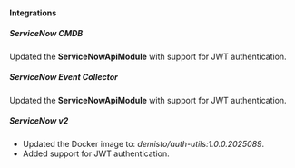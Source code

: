 
#### Integrations

##### ServiceNow CMDB

Updated the **ServiceNowApiModule** with support for JWT authentication.

##### ServiceNow Event Collector

Updated the **ServiceNowApiModule** with support for JWT authentication.

##### ServiceNow v2

- Updated the Docker image to: *demisto/auth-utils:1.0.0.2025089*.
- Added support for JWT authentication.
